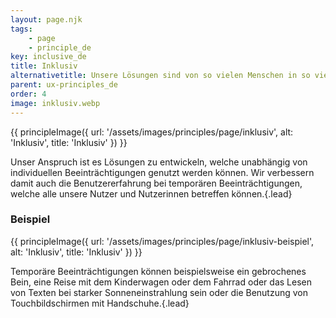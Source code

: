 ```yaml
---
layout: page.njk
tags: 
    - page
    - principle_de
key: inclusive_de
title: Inklusiv
alternativetitle: Unsere Lösungen sind von so vielen Menschen in so vielen Situationen wie möglich nutzbar.
parent: ux-principles_de
order: 4
image: inklusiv.webp
---
```


{{ principleImage({
  url: '/assets/images/principles/page/inklusiv',
  alt: 'Inklusiv',
  title: 'Inklusiv'
}) }}

Unser Anspruch ist es Lösungen zu entwickeln, welche unabhängig von individuellen Beeinträchtigungen genutzt werden können. Wir verbessern damit auch die Benutzererfahrung bei temporären Beeinträchtigungen, welche alle unsere Nutzer und Nutzerinnen betreffen können.{.lead}


### Beispiel
{{ principleImage({
  url: '/assets/images/principles/page/inklusiv-beispiel',
  alt: 'Inklusiv',
  title: 'Inklusiv'
}) }}

Temporäre Beeinträchtigungen können beispielsweise ein gebrochenes Bein, eine Reise mit dem Kinderwagen oder dem Fahrrad oder das Lesen von Texten bei starker Sonneneinstrahlung sein oder die Benutzung von Touchbildschirmen mit Handschuhe.{.lead}